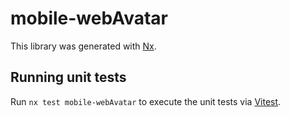 # mobile-webAvatar

This library was generated with [Nx](https://nx.dev).

## Running unit tests

Run `nx test mobile-webAvatar` to execute the unit tests via [Vitest](https://vitest.dev/).
